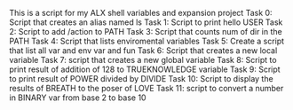 This is a script for my ALX shell variables and expansion project
Task 0: Script that creates an alias named ls
Task 1: Script to print hello USER
Task 2: Script to add /action to PATH
Task 3: Script that counts num of dir in the PATH
Task 4: Script that lists enviromental variables
Task 5: Create a script that list all var and env var and fun
Task 6: Script that creates a new local variable
Task 7: script that creates a new global variable
Task 8: Script to print result of addition of 128 to TRUEKNOWLEDGE variable
Task 9: Script to print result of POWER divided by DIVIDE
Task 10: Script to display the results of BREATH to the poser of LOVE
Task 11: script to convert a number in BINARY var from base 2 to base 10
